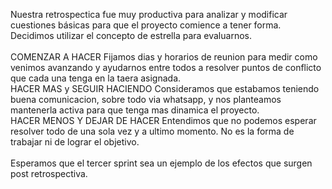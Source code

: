 Nuestra retrospectica fue muy productiva para analizar y modificar cuestiones básicas para que el proyecto comience a tener forma.
Decidimos utilizar el concepto de estrella para evaluarnos.
<br>
<br>
COMENZAR A HACER
Fijamos dias y horarios de reunion para medir como venimos avanzando y ayudarnos entre todos a resolver puntos de conflicto que cada una tenga en la taera asignada.
<br>
HACER MAS y SEGUIR HACIENDO
Consideramos que estabamos teniendo buena comunicacion, sobre todo via whatsapp, y nos planteamos mantenerla activa para que tenga mas dinamica el proyecto.
<br>
HACER MENOS Y DEJAR DE HACER
Entendimos que no podemos esperar resolver todo de una sola vez y a ultimo momento. No es la forma de trabajar ni de lograr el objetivo. 
<br>
<br>
Esperamos que el tercer sprint sea un ejemplo de los efectos que surgen post retrospectiva.
